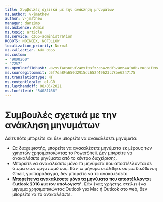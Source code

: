 ```yaml
---
title: Συμβουλές σχετικά με την ανάκληση μηνυμάτων
ms.author: v-jmathew
author: v-jmathew
manager: dansimp
ms.audience: Admin
ms.topic: article
ms.service: o365-administration
ROBOTS: NOINDEX, NOFOLLOW
localization_priority: Normal
ms.collection: Adm_O365
ms.custom:
- "9000260"
- "7257"
ms.openlocfilehash: 9a259f4036e9f24e5f03f5526426df82a6644f8db7e0ccafee8aaa37dcd0f552
ms.sourcegitcommit: b5f7da89a650d2915dc652449623c78be6247175
ms.translationtype: MT
ms.contentlocale: el-GR
ms.lasthandoff: 08/05/2021
ms.locfileid: "54081466"
---
```

# <a name="tips-about-recalling-messages"></a>Συμβουλές σχετικά με την ανάκληση μηνυμάτων

Δείτε πότε μπορείτε και δεν μπορείτε να ανακαλέσετε μηνύματα:

* Ως διαχειριστής, μπορείτε να ανακαλέσετε μηνύματα εκ μέρους των χρηστών χρησιμοποιώντας το PowerShell. Δεν μπορείτε να ανακαλέσετε μηνύματα από το κέντρο διαχείρισης.
* Μπορείτε να ανακαλέσετε μόνο τα μηνύματα που αποστέλλονται σε άτομα στον οργανισμό σας. Εάν το μήνυμα στάλθηκε σε μια διεύθυνση Gmail, για παράδειγμα, δεν μπορείτε να το ανακαλέσετε.
* **Μπορείτε να ανακαλέσετε μόνο τα μηνύματα που αποστέλλονται Outlook 2016 για τον υπολογιστή.** Εάν ένας χρήστης στείλει ένα μήνυμα χρησιμοποιώντας Outlook για Mac ή Outlook στο web, δεν μπορείτε να το ανακαλέσετε.
